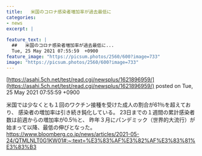 ```yaml
---
title:   米国のコロナ感染者増加率が過去最低に  
categories:
- news
excerpt: |
  
feature_text: |
  ##   米国のコロナ感染者増加率が過去最低に...
  Tue, 25 May 2021 07:55:59  +0900
feature_image: "https://picsum.photos/2560/600?image=733"
image: "https://picsum.photos/2560/600?image=733"
---
```


[https://asahi.5ch.net/test/read.cgi/newsplus/1621896959/](https://asahi.5ch.net/test/read.cgi/newsplus/1621896959/)
posted on Tue, 25 May 2021 07:55:59  +0900

<!--more-->

米国では少なくとも１回のワクチン接種を受けた成人の割合が61％を超えており、 感染者の増加率は引き続き鈍化している。 23日までの１週間の累計感染者数は前週からの増加率が0.5％と、 昨年３月にパンデミック（世界的大流行）が始まって以降、最低の伸びとなった。 https://www.bloomberg.co.jp/news/articles/2021-05-24/QTMLNLT0G1KW01#:~:text=%E3%83%AF%E3%82%AF%E3%83%81%E3%83%B3

